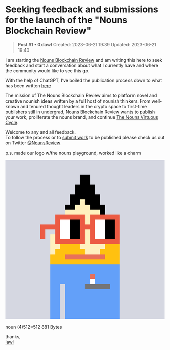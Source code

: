 # Seeking feedback and submissions for the launch of the "Nouns Blockchain Review"

<!-- ✦✦✦ POST START ✦✦✦ -->

> **Post #1 • 0xlawl**
> Created: 2023-06-21 19:39
> Updated: 2023-06-21 19:40

I am starting the [Nouns Blockchain Review](https://nounsblockchainreview.substack.com/) and am writing this here to seek feedback and start a conversation about what I currently have and where the community would like to see this go.

With the help of ChatGPT, I’ve boiled the publication process down to what has been written [here](https://nounsblockchainreview.substack.com/about)

The mission of The Nouns Blockchain Review aims to platform novel and creative nounish ideas written by a full host of nounish thinkers. From well-known and tenured thought leaders in the crypto space to first-time publishers still in undergrad, Nouns Blockchain Review wants to publish your work, proliferate the nouns brand, and continue [The Nouns Virtuous Cycle](https://medium.com/@punk4156/the-nouns-virtuous-cycle-95586bb9c7c9).

Welcome to any and all feedback.  
To follow the process or to [submit work](https://forms.gle/tddH7DkoERraUwpVA) to be published please check us out on Twitter [@NounsReview](https://twitter.com/NounsReview)

p.s. made our logo w/the nouns playground, worked like a charm

![noun \(4\)](../../assets/images/4785/bbf7359ce679558e3069c98baf47d2ce4c6391d6.png)

noun (4)512×512 881 Bytes

thanks,  
[lawl](https://twitter.com/0xLawl)

<!-- ✦✦✦ POST END ✦✦✦ -->

